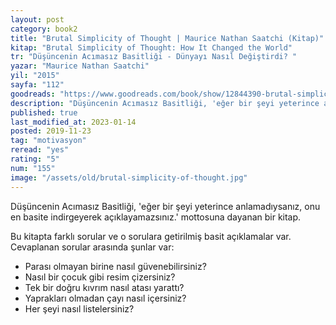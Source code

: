```yaml
---
layout: post
category: book2
title: "Brutal Simplicity of Thought | Maurice Nathan Saatchi (Kitap)"
kitap: "Brutal Simplicity of Thought: How It Changed the World"
tr: "Düşüncenin Acımasız Basitliği - Dünyayı Nasıl Değiştirdi? "
yazar: "Maurice Nathan Saatchi"
yil: "2015"
sayfa: "112"
goodreads: "https://www.goodreads.com/book/show/12844390-brutal-simplicity-of-thought"
description: "Düşüncenin Acımasız Basitliği, 'eğer bir şeyi yeterince anlamadıysanız, onu en basite indirgeyerek açıklayamazsınız.' mottosuna dayanan bir kitap."
published: true
last_modified_at: 2023-01-14
posted: 2019-11-23
tag: "motivasyon"
reread: "yes"
rating: "5"
num: "155"
image: "/assets/old/brutal-simplicity-of-thought.jpg"
---
```


Düşüncenin Acımasız Basitliği, 'eğer bir şeyi yeterince anlamadıysanız, onu en basite indirgeyerek açıklayamazsınız.' mottosuna dayanan bir kitap.

Bu kitapta farklı sorular ve o sorulara getirilmiş basit açıklamalar var. Cevaplanan sorular arasında şunlar var:

- Parası olmayan birine nasıl güvenebilirsiniz?
- Nasıl bir çocuk gibi resim çizersiniz?
- Tek bir doğru kıvrım nasıl atası yarattı?
- Yaprakları olmadan çayı nasıl içersiniz?
- Her şeyi nasıl listelersiniz?

